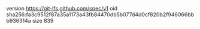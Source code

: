 version https://git-lfs.github.com/spec/v1
oid sha256:fa3c9512f87a35a1173a43fb84470db5b077d4d0cf820b2f946066bbb936314a
size 839
